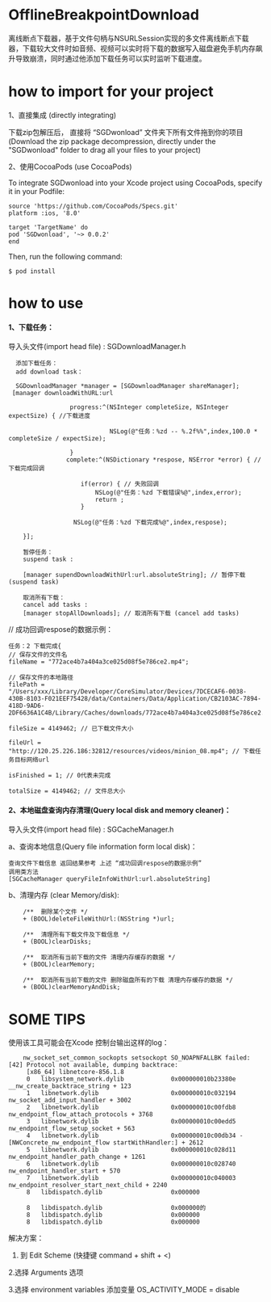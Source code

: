 # OfflineBreakpointDownload 
离线断点下载器，基于文件句柄与NSURLSession实现的多文件离线断点下载器，下载较大文件时如音频、视频可以实时将下载的数据写入磁盘避免手机内存飙升导致崩溃，同时通过他添加下载任务可以实时监听下载进度。

# how to import for your project

  1、直接集成 (directly integrating)
  
  下载zip包解压后， 直接将 “SGDwonload” 文件夹下所有文件拖到你的项目 (Download the zip package decompression, directly under the "SGDwonload" folder to drag all your files to your project)
  
  
  2、使用CocoaPods  (use CocoaPods)
  
 To integrate SGDwonload into your Xcode project using CocoaPods, specify it in your Podfile:

	source 'https://github.com/CocoaPods/Specs.git'
	platform :ios, '8.0'
	
	target 'TargetName' do
	pod 'SGDwonload', '~> 0.0.2'
	end
Then, run the following command:

	$ pod install


# how to use

#### 1、下载任务：

导入头文件(import head file) : SGDownloadManager.h
    
	  添加下载任务：
	  add download task：
	  
	  SGDownloadManager *manager = [SGDownloadManager shareManager];
     [manager downloadWithURL:url
    
                     progress:^(NSInteger completeSize, NSInteger expectSize) { //下载进度
            
                                NSLog(@"任务：%zd -- %.2f%%",index,100.0 * completeSize / expectSize);
            
                     }
                    complete:^(NSDictionary *respose, NSError *error) { // 下载完成回调
      
                        if(error) { // 失败回调
                            NSLog(@"任务：%zd 下载错误%@",index,error);
                            return ;
                 		}
                    
                      NSLog(@"任务：%zd 下载完成%@",index,respose);

        }];
        
        暂停任务：
        suspend task :
        
        [manager supendDownloadWithUrl:url.absoluteString]; // 暂停下载 (suspend task)
        
        取消所有下载：
        cancel add tasks :     
        [manager stopAllDownloads]; // 取消所有下载 (cancel add tasks)
        
  // 成功回调respose的数据示例：
    		
    任务：2 下载完成{
    // 保存文件的文件名
    fileName = "772ace4b7a404a3ce025d08f5e786ce2.mp4"; 
    
    // 保存文件的本地路径
    filePath = "/Users/xxx/Library/Developer/CoreSimulator/Devices/7DCECAF6-0038-430B-8103-F021EEF75428/data/Containers/Data/Application/CB2103AC-7894-418D-9AD6-2DF6636A1C4B/Library/Caches/downloads/772ace4b7a404a3ce025d08f5e786ce2.mp4";
   
    fileSize = 4149462; // 已下载文件大小
   
    fileUrl = "http://120.25.226.186:32812/resources/videos/minion_08.mp4"; // 下载任务目标网络url
   
    isFinished = 1; // 0代表未完成
   
    totalSize = 4149462; // 文件总大小
    
#### 2、本地磁盘查询内存清理(Query local disk  and memory cleaner)：

导入头文件(import head file) : SGCacheManager.h

a、查询本地信息(Query file information form local disk)：

	查询文件下载信息 返回结果参考 上述 “成功回调respose的数据示例”
	调用类方法
	[SGCacheManager queryFileInfoWithUrl:url.absoluteString]

b、清理内存 (clear Memory/disk):

		/**  删除某个文件 */
		+ (BOOL)deleteFileWithUrl:(NSString *)url;

		/**  清理所有下载文件及下载信息 */
		+ (BOOL)clearDisks;
		
		/**  取消所有当前下载的文件 清理内存缓存的数据 */
		+ (BOOL)clearMemory;
		
		/**  取消所有当前下载的文件 删除磁盘所有的下载 清理内存缓存的数据 */
		+ (BOOL)clearMemoryAndDisk;


# SOME TIPS

使用该工具可能会在Xcode 控制台输出这样的log：
				
		nw_socket_set_common_sockopts setsockopt SO_NOAPNFALLBK failed: [42] Protocol not available, dumping backtrace:
		 [x86_64] libnetcore-856.1.8
		 0   libsystem_network.dylib             0x000000010b23380e __nw_create_backtrace_string + 123
		 1   libnetwork.dylib                    0x000000010c032194 nw_socket_add_input_handler + 3002
		 2   libnetwork.dylib                    0x000000010c00fdb8 nw_endpoint_flow_attach_protocols + 3768
		 3   libnetwork.dylib                    0x000000010c00edd5 nw_endpoint_flow_setup_socket + 563
		 4   libnetwork.dylib                    0x000000010c00db34 -[NWConcrete_nw_endpoint_flow startWithHandler:] + 2612
		 5   libnetwork.dylib                    0x000000010c028d11 nw_endpoint_handler_path_change + 1261
		 6   libnetwork.dylib                    0x000000010c028740 nw_endpoint_handler_start + 570
		 7   libnetwork.dylib                    0x000000010c040003 nw_endpoint_resolver_start_next_child + 2240
		 8   libdispatch.dylib                   0x000000
		
		 8   libdispatch.dylib                   0x000000的
		 8   libdispatch.dylib                   0x000000
		 8   libdispatch.dylib                   0x000000
 
 解决方案：
 1. 到 Edit Scheme (快捷键 command + shift + <)
 
 2.选择 Arguments 选项
 
 3.选择 environment variables 添加变量 OS_ACTIVITY_MODE = disable

 

